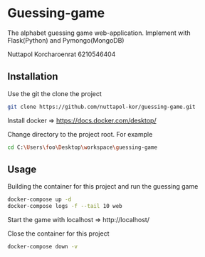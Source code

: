 # Guessing-game
The alphabet guessing game web-application. Implement with Flask(Python) and Pymongo(MongoDB)

Nuttapol Korcharoenrat 6210546404

## Installation

Use the git the clone the project

```bash
git clone https://github.com/nuttapol-kor/guessing-game.git
```

Install docker => https://docs.docker.com/desktop/

Change directory to the project root. For example
```bash
cd C:\Users\foo\Desktop\workspace\guessing-game
```



## Usage

Building the container for this project and run the guessing game
```bash
docker-compose up -d
docker-compose logs -f --tail 10 web
```
Start the game with localhost => http://localhost/

Close the container for this project
```bash
docker-compose down -v
```

